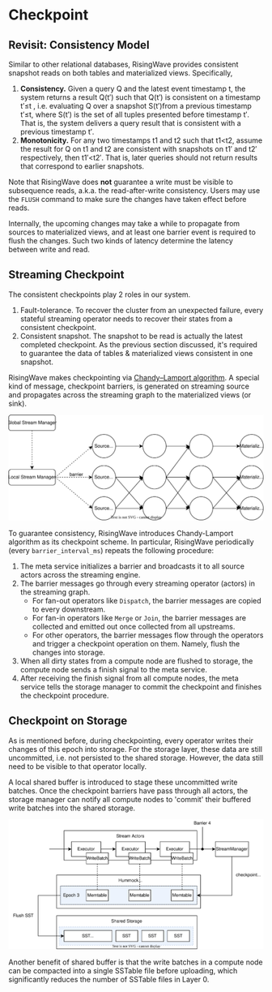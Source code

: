 # Checkpoint

## Revisit: Consistency Model

Similar to other relational databases, RisingWave provides consistent snapshot reads on both tables and materialized views. Specifically,

1. **Consistency.** Given a query Q and the latest event timestamp t, the system returns a result Q(t′​) such that Q(t′​) is consistent on a timestamp t′≤t , i.e. evaluating Q over a snapshot S(t′)​ from a previous timestamp t′≤t, where S(t′) is the set of all tuples presented before timestamp t′. That is, the system delivers a query result that is consistent with a previous timestamp t′.
2. **Monotonicity.** For any two timestamps t1​ and t2​ such that t1​<t2​, assume the result for Q on t1​ and t2​ are consistent with snapshots on t1′​ and t2′​ respectively, then t1′​<t2′​. That is, later queries should not return results that correspond to earlier snapshots.

Note that RisingWave does **not** guarantee a write must be visible to subsequence reads, a.k.a. the read-after-write consistency. Users may use the `FLUSH` command to make sure the changes have taken effect before reads.

Internally, the upcoming changes may take a while to propagate from sources to materialized views, and at least one barrier event is required to flush the changes. Such two kinds of latency determine the latency between write and read.

## Streaming Checkpoint

The consistent checkpoints play 2 roles in our system.

1. Fault-tolerance. To recover the cluster from an unexpected failure, every stateful streaming operator needs to recover their states from a consistent checkpoint.
2. Consistent snapshot. The snapshot to be read is actually the latest completed checkpoint. As the previous section discussed, it's required to guarantee the data of tables & materialized views consistent in one snapshot.

RisingWave makes checkpointing via [Chandy–Lamport algorithm](https://en.wikipedia.org/wiki/Chandy%E2%80%93Lamport_algorithm). A special kind of message, checkpoint barriers, is generated on streaming source and propagates across the streaming graph to the materialized views (or sink).

![](./images/checkpoint/checkpoint.svg)

To guarantee consistency, RisingWave introduces Chandy-Lamport algorithm as its checkpoint scheme.
In particular, RisingWave periodically (every `barrier_interval_ms`) repeats the following procedure:

1. The meta service initializes a barrier and broadcasts it to all source actors across the streaming engine.
2. The barrier messages go through every streaming operator (actors) in the streaming graph.
   - For fan-out operators like `Dispatch`, the barrier messages are copied to every downstream.
   - For fan-in operators like `Merge` or `Join`, the barrier messages are collected and emitted out once collected from all upstreams.
   - For other operators, the barrier messages flow through the operators and trigger a checkpoint operation on them. Namely, flush the changes into storage.
3. When all dirty states from a compute node are flushed to storage, the compute node sends a finish signal to the meta service.
4. After receiving the finish signal from all compute nodes, the meta service tells the storage manager to commit the checkpoint and finishes the checkpoint procedure.

## Checkpoint on Storage

As is mentioned before, during checkpointing, every operator writes their changes of this epoch into storage. For the storage layer, these data are still uncommitted, i.e. not persisted to the shared storage. However, the data still need to be visible to that operator locally.

A local shared buffer is introduced to stage these uncommitted write batches. Once the checkpoint barriers have pass through all actors, the storage manager can notify all compute nodes to 'commit' their buffered write batches into the shared storage.

![shared buffer](./images/checkpoint/shared-buffer.svg)

Another benefit of shared buffer is that the write batches in a compute node can be compacted into a single SSTable file before uploading, which significantly reduces the number of SSTable files in Layer 0.
